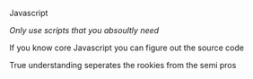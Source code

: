 Javascript

*Only use scripts that you absoultly need*

If you know core Javascript you can figure out the source code

True understanding seperates the rookies from the semi pros
